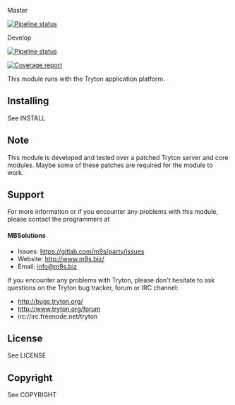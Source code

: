 Master

[![Pipeline status](https://gitlab.com/m9s/party/badges/master/pipeline.svg)](https://gitlab.com/m9s/party/commits/master)

Develop

[![Pipeline status](https://gitlab.com/m9s/party/badges/develop/pipeline.svg)](https://gitlab.com/m9s/party/commits/develop)

[![Coverage report](https://gitlab.com/m9s/party/badges/develop/coverage.svg)](http://m9s.gitlab.io/party)



This module runs with the Tryton application platform.

Installing
----------

See INSTALL

Note
----

This module is developed and tested over a patched Tryton server and
core modules. Maybe some of these patches are required for the module to work.

Support
-------

For more information or if you encounter any problems with this module,
please contact the programmers at

#### MBSolutions

   * Issues:   https://gitlab.com/m9s/party/issues
   * Website:  http://www.m9s.biz/
   * Email:    info@m9s.biz

If you encounter any problems with Tryton, please don't hesitate to ask
questions on the Tryton bug tracker, forum or IRC channel:

   * http://bugs.tryton.org/
   * http://www.tryton.org/forum
   * irc://irc.freenode.net/tryton

License
-------

See LICENSE

Copyright
---------

See COPYRIGHT

